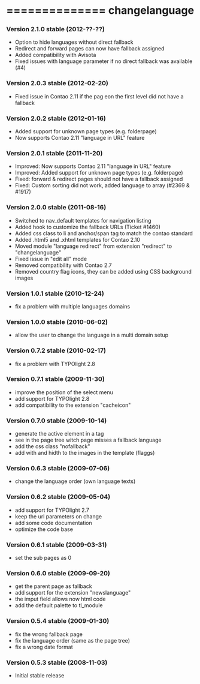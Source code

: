 ==============
changelanguage
==============

### Version 2.1.0 stable (2012-??-??) ###

- Option to hide languages without direct fallback
- Redirect and forward pages can now have fallback assigned
- Added compatibility with Avisota
- Fixed issues with language parameter if no direct fallback was available (#4)


### Version 2.0.3 stable (2012-02-20) ###

- Fixed issue in Contao 2.11 if the pag eon the first level did not have a fallback


### Version 2.0.2 stable (2012-01-16) ###

- Added support for unknown page types (e.g. folderpage)
- Now supports Contao 2.11 "language in URL" feature


### Version 2.0.1 stable (2011-11-20) ###

- Improved: Now supports Contao 2.11 "language in URL" feature
- Improved: Added support for unknown page types (e.g. folderpage)
- Fixed: forward & redirect pages should not have a fallback assigned
- Fixed: Custom sorting did not work, added language to array (#2369 & #1917)


### Version 2.0.0 stable (2011-08-16) ###

- Switched to nav_default templates for navigation listing
- Added hook to customize the fallback URLs (Ticket #1460)
- Added css class to li and anchor/span tag to match the contao standard
- Added .html5 and .xhtml templates for Contao 2.10
- Moved module "language redirect" from extension "redirect" to "changelanguage"
- Fixed issue in "edit all" mode
- Removed compatibility with Contao 2.7
- Removed country flag icons, they can be added using CSS background images


### Version 1.0.1 stable (2010-12-24) ###

- fix a problem with multiple languages domains


### Version 1.0.0 stable (2010-06-02) ###

- allow the user to change the language in a multi domain setup


### Version 0.7.2 stable (2010-02-17) ###

- fix a problem with TYPOlight 2.8


### Version 0.7.1 stable (2009-11-30) ###

- improve the position of the select menu
- add support for TYPOlight 2.8
- add compatibility to the extension "cacheicon"


### Version 0.7.0 stable (2009-10-14) ###

- generate the active element in a <span> tag
- see in the page tree witch page misses a fallback language
- add the css class "nofallback"
- add with and hidth to the images in the template (flaggs)


### Version 0.6.3 stable (2009-07-06) ###

- change the language order (own language texts)


### Version 0.6.2 stable (2009-05-04) ###

- add support for TYPOlight 2.7
- keep the url parameters on change
- add some code documentation
- optimize the code base


### Version 0.6.1 stable (2009-03-31) ###

- set the sub pages as 0


### Version 0.6.0 stable (2009-09-20) ###

- get the parent page as fallback
- add support for the extension "newslanguage"
- the imput field allows now html code
- add the default palette to tl_module


### Version 0.5.4 stable (2009-01-30) ###

- fix the wrong fallback page
- fix the language order (same as the page tree)
- fix a wrong date format


### Version 0.5.3 stable (2008-11-03) ###
- Initial stable release

